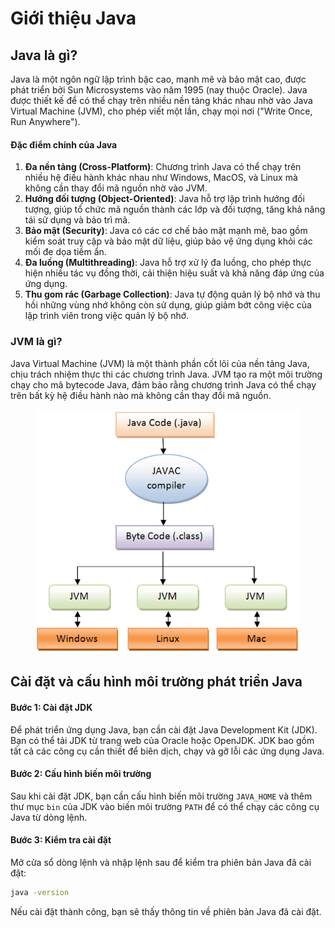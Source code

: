 # Giới thiệu Java

## Java là gì?

Java là một ngôn ngữ lập trình bậc cao, mạnh mẽ và bảo mật cao, được phát triển bởi Sun Microsystems vào năm 1995 (nay thuộc Oracle). Java được thiết kế để có thể chạy trên nhiều nền tảng khác nhau nhờ vào Java Virtual Machine (JVM), cho phép viết một lần, chạy mọi nơi ("Write Once, Run Anywhere").

#### Đặc điểm chính của Java

1. **Đa nền tảng (Cross-Platform)**: Chương trình Java có thể chạy trên nhiều hệ điều hành khác nhau như Windows, MacOS, và Linux mà không cần thay đổi mã nguồn nhờ vào JVM.
2. **Hướng đối tượng (Object-Oriented)**: Java hỗ trợ lập trình hướng đối tượng, giúp tổ chức mã nguồn thành các lớp và đối tượng, tăng khả năng tái sử dụng và bảo trì mã.
3. **Bảo mật (Security)**: Java có các cơ chế bảo mật mạnh mẽ, bao gồm kiểm soát truy cập và bảo mật dữ liệu, giúp bảo vệ ứng dụng khỏi các mối đe dọa tiềm ẩn.
4. **Đa luồng (Multithreading)**: Java hỗ trợ xử lý đa luồng, cho phép thực hiện nhiều tác vụ đồng thời, cải thiện hiệu suất và khả năng đáp ứng của ứng dụng.
5. **Thu gom rác (Garbage Collection)**: Java tự động quản lý bộ nhớ và thu hồi những vùng nhớ không còn sử dụng, giúp giảm bớt công việc của lập trình viên trong việc quản lý bộ nhớ.

### JVM là gì?

Java Virtual Machine (JVM) là một thành phần cốt lõi của nền tảng Java, chịu trách nhiệm thực thi các chương trình Java. JVM tạo ra một môi trường chạy cho mã bytecode Java, đảm bảo rằng chương trình Java có thể chạy trên bất kỳ hệ điều hành nào mà không cần thay đổi mã nguồn.

<figure><img src="../.gitbook/assets/image (3).png" alt=""><figcaption></figcaption></figure>

## Cài đặt và cấu hình môi trường phát triển Java

#### Bước 1: Cài đặt JDK

Để phát triển ứng dụng Java, bạn cần cài đặt Java Development Kit (JDK). Bạn có thể tải JDK từ trang web của Oracle hoặc OpenJDK. JDK bao gồm tất cả các công cụ cần thiết để biên dịch, chạy và gỡ lỗi các ứng dụng Java.

#### Bước 2: Cấu hình biến môi trường

Sau khi cài đặt JDK, bạn cần cấu hình biến môi trường `JAVA_HOME` và thêm thư mục `bin` của JDK vào biến môi trường `PATH` để có thể chạy các công cụ Java từ dòng lệnh.

#### Bước 3: Kiểm tra cài đặt

Mở cửa sổ dòng lệnh và nhập lệnh sau để kiểm tra phiên bản Java đã cài đặt:

```bash
java -version
```

Nếu cài đặt thành công, bạn sẽ thấy thông tin về phiên bản Java đã cài đặt.
